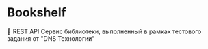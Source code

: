 # Bookshelf
📖 REST API Сервис библиотеки, выполненный в рамках тестового задания от "DNS Teхнологии"

